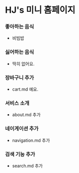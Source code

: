# HJ's 미니 홈페이지

### 좋아하는 음식
- 비빔밥

### 싫어하는 음식
- 딱히 없어요.


### 장바구니 추가
- cart.md 예요.


### 서비스 소개
- about.md 추가


### 네이게이션 추가
- navigation.md 추가

### 검색 기능 추가
- search.md 추가